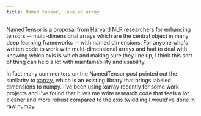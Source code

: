 ```yaml
---
title: Named tensor, labeled array
---
```


[NamedTensor](http://nlp.seas.harvard.edu/NamedTensor) is a proposal from
Harvard NLP researchers for enhancing tensors -- multi-dimensional arrays which
are the central object in many deep learning frameworks -- with named
dimensions. For anyone who's written code to work with multi-dimensional arrays
and had to deal with knowing which axis is which and making sure they line up, I
think this sort of thing can help a lot with maintainability and usability.

In fact many commenters on the NamedTensor post pointed out the similarity to
[xarray](http://xarray.pydata.org/en/stable/), which is an existing library that
brings labeled dimensions to numpy. I've been using xarray recently for some
work projects and I've found that it lets me write research code that feels a
lot cleaner and more robust compared to the axis twiddling I would've done in
raw numpy.

